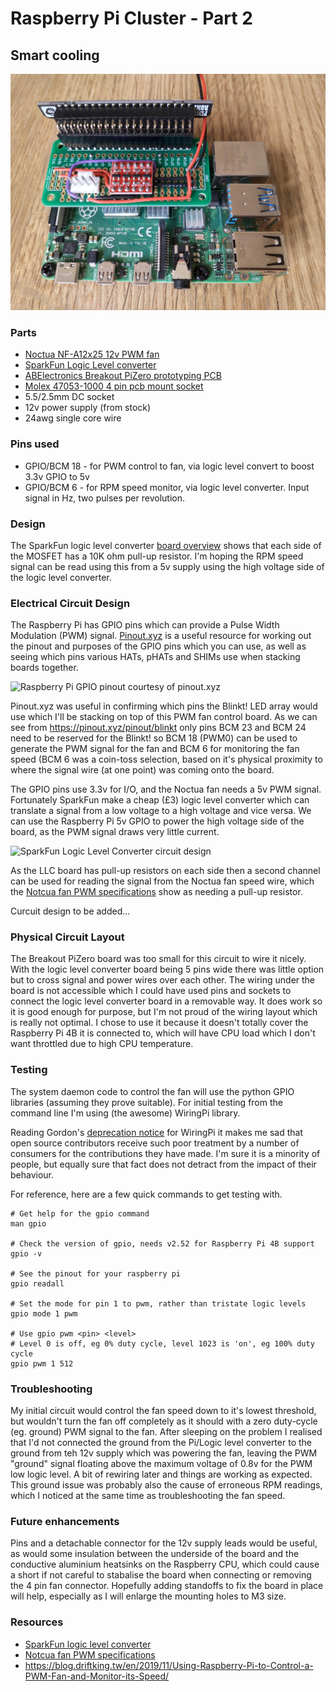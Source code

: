 # Raspberry Pi Cluster - Part 2

## Smart cooling

![PWM fan controller breakout board for Raspberry Pi](../../img/pwm-fan-breakout-1024.jpg)

### Parts

* [Noctua NF-A12x25 12v PWM fan](https://noctua.at/en/products/fan/nf-a12x25-pwm)
* [SparkFun Logic Level converter](https://shop.pimoroni.com/products/sparkfun-logic-level-converter-bi-directional)
* [ABElectronics Breakout PiZero prototyping PCB](https://thepihut.com/products/breakout-pizero)
* [Molex 47053-1000 4 pin pcb mount socket](https://uk.farnell.com/molex/47053-1000/connector-header-4pos-1row-2-54mm/dp/2313705)
* 5.5/2.5mm DC socket
* 12v power supply (from stock)
* 24awg single core wire

### Pins used

* GPIO/BCM 18 - for PWM control to fan, via logic level convert to boost 3.3v GPIO to 5v
* GPIO/BCM 6 - for RPM speed monitor, via logic level converter. Input signal in Hz, two pulses per revolution. 

### Design

The SparkFun logic level converter [board overview](https://learn.sparkfun.com/tutorials/bi-directional-logic-level-converter-hookup-guide/all#board-overview) shows that each side of the MOSFET has a 10K ohm pull-up resistor. I'm hoping the RPM speed signal can be read using this from a 5v supply using the high voltage side of the logic level converter. 

### Electrical Circuit Design 

The Raspberry Pi has GPIO pins which can provide a Pulse Width Modulation (PWM) signal. [Pinout.xyz](https://pinout.xyz/) is a useful resource for working out the pinout and purposes of the GPIO pins which you can use, as well as seeing which pins various HATs, pHATs and SHIMs use when stacking boards together.

![Raspberry Pi GPIO pinout courtesy of pinout.xyz](https://pinout.xyz/resources/raspberry-pi-pinout.png)

Pinout.xyz was useful in confirming which pins the Blinkt! LED array would use which I'll be stacking on top of this PWM fan control board. As we can see from https://pinout.xyz/pinout/blinkt only pins BCM 23 and BCM 24 need to be reserved for the Blinkt! so BCM 18 (PWM0) can be used to generate the PWM signal for the fan and BCM 6 for monitoring the fan speed (BCM 6 was a coin-toss selection, based on it's physical proximity to where the signal wire (at one point) was coming onto the board. 

The GPIO pins use 3.3v for I/O, and the Noctua fan needs a 5v PWM signal. Fortunately SparkFun make a cheap (£3) logic level converter which can translate a signal from a low voltage to a high voltage and vice versa. We can use the Raspberry Pi 5v GPIO to power the high voltage side of the board, as the PWM signal draws very little current. 

![SparkFun Logic Level Converter circuit design](https://cdn.sparkfun.com/r/400-400/assets/f/3/3/4/4/526842ae757b7f1b128b456f.png)

As the LLC board has pull-up resistors on each side then a second channel can be used for reading the signal from the Noctua fan speed wire, which the [Notcua fan PWM specifications](https://noctua.at/pub/media/wysiwyg/Noctua_PWM_specifications_white_paper.pdf) show as needing a pull-up resistor. 

Curcuit design to be added...

### Physical Circuit Layout

The Breakout PiZero board was too small for this circuit to wire it nicely. With the logic level converter board being 5 pins wide there was little option but to cross signal and power wires over each other. The wiring under the board is not accessible which I could have used pins and sockets to connect the logic level converter board in a removable way. It does work so it is good enough for purpose, but I'm not proud of the wiring layout which is really not optimal. I chose to use it because it doesn't totally cover the Raspberry Pi 4B it is connected to, which will have CPU load which I don't want throttled due to high CPU temperature. 

### Testing

The system daemon code to control the fan will use the python GPIO libraries (assuming they prove suitable). For initial testing from the command line I'm using (the awesome) WiringPi library. 

Reading Gordon's [deprecation notice](http://wiringpi.com/wiringpi-deprecated/) for WiringPi it makes me sad that open source contributors receive such poor treatment by a number of consumers for the contributions they have made. I'm sure it is a minority of people, but equally sure that fact does not detract from the impact of their behaviour. 

For reference, here are a few quick commands to get testing with. 

```shell
# Get help for the gpio command
man gpio

# Check the version of gpio, needs v2.52 for Raspberry Pi 4B support
gpio -v

# See the pinout for your raspberry pi
gpio readall

# Set the mode for pin 1 to pwm, rather than tristate logic levels
gpio mode 1 pwm

# Use gpio pwm <pin> <level>
# Level 0 is off, eg 0% duty cycle, level 1023 is 'on', eg 100% duty cycle
gpio pwm 1 512
```

### Troubleshooting

My initial circuit would control the fan speed down to it's lowest threshold, but wouldn't turn the fan off completely as it should with a zero duty-cycle (eg. ground) PWM signal to the fan. After sleeping on the problem I realised that I'd not connected the ground from the Pi/Logic level converter to the ground from teh 12v supply which was powering the fan, leaving the PWM "ground" signal floating above the maximum voltage of 0.8v for the PWM low logic level. A bit of rewiring later and things are working as expected. This ground issue was probably also the cause of erroneous RPM readings, which I noticed at the same time as troubleshooting the fan speed. 

### Future enhancements

Pins and a detachable connector for the 12v supply leads would be useful, as would some insulation between the underside of the board and the conductive aluminium heatsinks on the Raspberry CPU, which could cause a short if not careful to stabalise the board when connecting or removing the 4 pin fan connector. Hopefully adding standoffs to fix the board in place will help, especially as I will enlarge the mounting holes to M3 size. 

### Resources

* [SparkFun logic level converter](https://learn.sparkfun.com/tutorials/bi-directional-logic-level-converter-hookup-guide/all)
* [Notcua fan PWM specifications](https://noctua.at/pub/media/wysiwyg/Noctua_PWM_specifications_white_paper.pdf)
* https://blog.driftking.tw/en/2019/11/Using-Raspberry-Pi-to-Control-a-PWM-Fan-and-Monitor-its-Speed/
